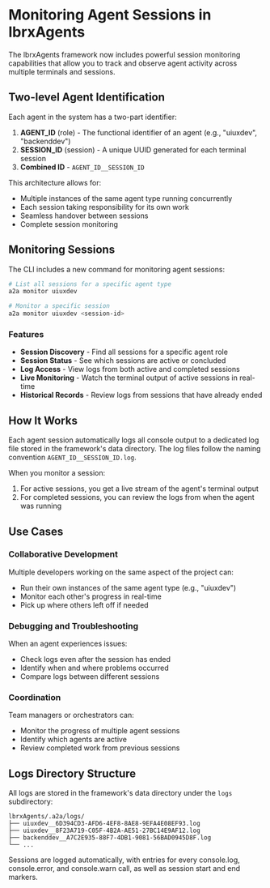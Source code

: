 # Monitoring Agent Sessions in lbrxAgents

The lbrxAgents framework now includes powerful session monitoring capabilities that allow you to track and observe agent activity across multiple terminals and sessions.

## Two-level Agent Identification

Each agent in the system has a two-part identifier:

1. **AGENT_ID** (role) - The functional identifier of an agent (e.g., "uiuxdev", "backenddev")
2. **SESSION_ID** (session) - A unique UUID generated for each terminal session
3. **Combined ID** - `AGENT_ID__SESSION_ID`

This architecture allows for:
- Multiple instances of the same agent type running concurrently
- Each session taking responsibility for its own work
- Seamless handover between sessions
- Complete session monitoring

## Monitoring Sessions

The CLI includes a new command for monitoring agent sessions:

```bash
# List all sessions for a specific agent type
a2a monitor uiuxdev

# Monitor a specific session
a2a monitor uiuxdev <session-id>
```

### Features

- **Session Discovery** - Find all sessions for a specific agent role
- **Session Status** - See which sessions are active or concluded
- **Log Access** - View logs from both active and completed sessions
- **Live Monitoring** - Watch the terminal output of active sessions in real-time
- **Historical Records** - Review logs from sessions that have already ended

## How It Works

Each agent session automatically logs all console output to a dedicated log file stored in the framework's data directory. The log files follow the naming convention `AGENT_ID__SESSION_ID.log`.

When you monitor a session:
1. For active sessions, you get a live stream of the agent's terminal output
2. For completed sessions, you can review the logs from when the agent was running

## Use Cases

### Collaborative Development

Multiple developers working on the same aspect of the project can:
- Run their own instances of the same agent type (e.g., "uiuxdev")
- Monitor each other's progress in real-time
- Pick up where others left off if needed

### Debugging and Troubleshooting

When an agent experiences issues:
- Check logs even after the session has ended
- Identify when and where problems occurred
- Compare logs between different sessions 

### Coordination

Team managers or orchestrators can:
- Monitor the progress of multiple agent sessions
- Identify which agents are active
- Review completed work from previous sessions

## Logs Directory Structure

All logs are stored in the framework's data directory under the `logs` subdirectory:

```
lbrxAgents/.a2a/logs/
├── uiuxdev__6D394CD3-AFD6-4EF8-8AE8-9EFA4E08EF93.log
├── uiuxdev__8F23A719-C05F-4B2A-AE51-27BC14E9AF12.log
├── backenddev__A7C2E935-88F7-4DB1-9081-56BAD0945D8F.log
└── ...
```

Sessions are logged automatically, with entries for every console.log, console.error, and console.warn call, as well as session start and end markers.
